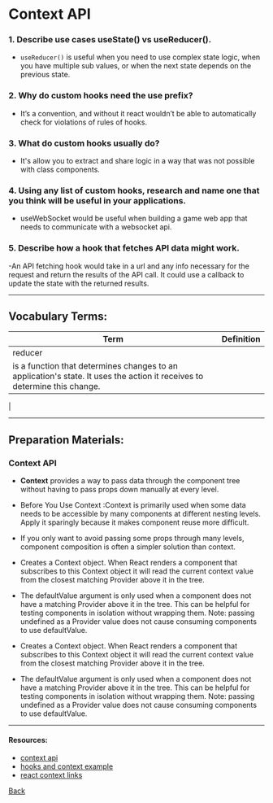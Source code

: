 # Context API

### 1. Describe use cases useState() vs useReducer().
- `useReducer()` is useful when you need to use complex state logic, when you have multiple sub values, or when the next state depends on the previous state.

### 2. Why do custom hooks need the use prefix?
- It’s a convention, and without it react wouldn’t be able to automatically check for violations of rules of hooks.  

### 3. What do custom hooks usually do?
- It's allow you to extract and share logic in a way that was not possible with class components. 

### 4. Using any list of custom hooks, research and name one that you think will be useful in your applications.
- useWebSocket would be useful when building a game web app that needs to communicate with a websocket api.


### 5. Describe how a hook that fetches API data might work.
-An API fetching hook would take in a url and any info necessary for the request and return the results of the API call. It could use a callback to update the state with the returned results.

*** 
## Vocabulary Terms: 
| Term      | Definition                                                                                                 |
| --------- | ---------------------------------------------------------------------------------------------------------------|
| reducer
| is a function that determines changes to an application's state. It uses the action it receives to determine this change. 
|

*** 
## Preparation Materials:
### Context API

- **Context** provides a way to pass data through the component tree without having to pass props down manually at every level.

- Before You Use Context :Context is primarily used when some data needs to be accessible by many components at different nesting levels. Apply it sparingly because it makes component reuse more difficult.

- If you only want to avoid passing some props through many levels, component composition is often a simpler solution than context.

- Creates a Context object. When React renders a component that subscribes to this Context object it will read the current context value from the closest matching Provider above it in the tree.

- The defaultValue argument is only used when a component does not have a matching Provider above it in the tree. This can be helpful for testing components in isolation without wrapping them. Note: passing undefined as a Provider value does not cause consuming components to use defaultValue.

- Creates a Context object. When React renders a component that subscribes to this Context object it will read the current context value from the closest matching Provider above it in the tree.

- The defaultValue argument is only used when a component does not have a matching Provider above it in the tree. This can be helpful for testing components in isolation without wrapping them. Note: passing undefined as a Provider value does not cause consuming components to use defaultValue.

*** 
#### Resources: 

* [context api](https://reactjs.org/docs/context.html)
* [hooks and context example](https://medium.com/swlh/snackbars-in-react-an-exercise-in-hooks-and-context-299b43fd2a2b)
* [react context links](https://github.com/diegohaz/awesome-react-context)


 

[Back](https://github.com/En-ZUH/Reading-notes/tree/main/401)
